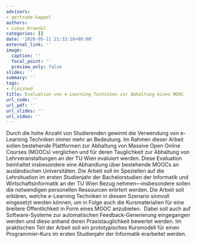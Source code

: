 ```yaml
---
advisors:
- gertrude-kappel
authors:
- Lukas Kraenkl
categories: []
date: '2020-05-11 21:33:16+00:00'
external_link: ''
image:
  caption: ''
  focal_point: ''
  preview_only: false
slides: ''
summary: ''
tags:
- Finished
title: Evaluation von e-Learning Techniken zur Abhaltung eines MOOC
url_code: ''
url_pdf: ''
url_slides: ''
url_video: ''
---
```


Durch die hohe Anzahl von Studierenden gewinnt die Verwendung von e-Learning Techniken immer mehr an Bedeutung. Im Rahmen dieser Arbeit sollen bestehende Plattformen zur Abhaltung von Massive Open Online Courses (MOOCs) verglichen und für deren Tauglichkeit zur Abhaltung von Lehrveranstaltungen an der TU Wien evaluiert werden. Diese Evaluation beinhaltet insbesondere eine Abhandlung über bestehende MOOCs an ausländischen Universitäten. Die Arbeit soll im Speziellen auf die Lehrsituation im ersten Studienjahr der Bachelorstudien der Informatik und Wirtschaftsinformatik an der TU Wien Bezug nehmen—insbesondere sollen die notwendigen personellen Ressourcen erörtert werden. Die Arbeit soll erklären, welche e-Learning Techniken in diesem Szenario sinnvoll eingesetzt werden können, um in Folge auch die Kursmaterialien für eine breitere Öffentlichkeit in Form eines MOOC anzubieten.&nbsp; Dabei soll auch auf Software-Systeme zur automatischen Feedback-Generierung eingegangen werden und diese anhand deren Praxistauglichkeit bewertet werden. Im praktischen Teil der Arbeit soll ein prototypisches Kursmodell für einen Programmier-Kurs im ersten Studienjahr der Informatik erarbeitet werden.